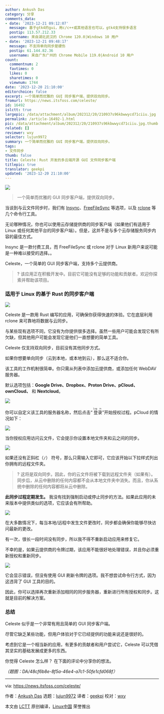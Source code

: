 ```yaml
---
author: Ankush Das
category: 分享
comments_data:
- date: '2023-12-21 09:12:07'
  message: 基于gtk4的gui，用c/c++或其他语言也可以，gtk4支持很多语言
  postip: 113.57.212.33
  username: 来自湖北武汉的 Chrome 120.0|Windows 10 用户
- date: '2023-12-21 09:48:17'
  message: 不支持单向同步是硬伤
  postip: 61.144.82.36
  username: 来自广东广州的 Chrome Mobile 119.0|Android 10 用户
count:
  commentnum: 2
  favtimes: 0
  likes: 0
  sharetimes: 0
  viewnum: 1744
date: '2023-12-20 21:10:00'
editorchoice: false
excerpt: 一个简单而优雅的 GUI 同步客户端，提供双向同步。
fromurl: https://news.itsfoss.com/celeste/
id: 16492
islctt: true
largepic: /data/attachment/album/202312/20/210937s96kbwwycd71ciiu.jpg
permalink: /article-16492-1.html
pic: /data/attachment/album/202312/20/210937s96kbwwycd71ciiu.jpg.thumb.jpg
related: []
reviewer: wxy
selector: lujun9972
summary: 一个简单而优雅的 GUI 同步客户端，提供双向同步。
tags:
- 文件同步
thumb: false
title: Celeste：Rust 开发的多云端开源 GUI 文件同步客户端
titlepic: true
translator: geekpi
updated: '2023-12-20 21:10:00'
---
```


![](/data/attachment/album/202312/20/210937s96kbwwycd71ciiu.jpg)



> 
> 一个简单而优雅的 GUI 同步客户端，提供双向同步。
> 
> 
> 


当谈到与云文件同步时，我们有 [Insync](https://itsfoss.com/insync-linux-review/)、[FreeFileSync](https://itsfoss.com/freefilesync/) 等选项，以及 [rclone](https://itsfoss.com/use-onedrive-linux-rclone/) 等几个命令行工具。


无论哪种情况，你也可以使用云存储提供商的同步客户端（如果他们有适用于 Linux 或任何其他平台的同步客户端）。但是，这并不是与多个云存储服务同步内容的最佳方式。


Insync 是一款付费工具，而 FreeFileSync 或 rclone 对于 Linux 新用户来说可能是一种难以接受的选择。。


Celeste，一个简单的 GUI 同步客户端，支持多个云提供商。



> 
> ? 该应用正在积极开发中。目前它可能没有足够的功能和贡献者。欢迎你探索并帮助该项目。
> 
> 
> 


### 适用于 Linux 的基于 Rust 的同步客户端


![](/data/attachment/album/202312/20/211007w2w9iqzgr1vvqffg.png)


Celeste 是一款用 Rust 编写的应用，可确保你获得快速的体验。它在底层利用 rclone 来可靠地将数据与云同步。


与某些现有选项不同，它没有为你提供很多选择。虽然一些用户可能会发现它有所欠缺，但其他用户可能会发现它是他们一直想要的简单工具。


Celeste 仅支持双向同步，目前没有其他同步方式。


如果你想要单向同步（云到本地，或本地到云），那么这不适合你。


该工具的工作机制很简单。你只需从列表中添加云提供商，或添加任何 WebDAV 服务器。


默认选项包括：**Google Drive、Dropbox、Proton Drive、pCloud、ownCloud、** 和 **Nextcloud**。


![](/data/attachment/album/202312/20/211007eju2bndmizme0uhh.png)


你可以自定义该工具的服务器名称，然后点击“<ruby> 登录 <rt>  Log in </rt></ruby>”开始授权过程。pCloud 的情况如下：


![](/data/attachment/album/202312/20/211007cz1ae29429s20p9k.png)


当你授权应用访问云文件，它会提示你设置本地文件夹和云之间的同步。


![](/data/attachment/album/202312/20/211008u76lmwz88ofwquyw.png)


如果还没有正斜杠（`/`） 符号，那么只需输入它即可，它应该开始以下拉样式列出你拥有的远程文件夹。



> 
> ? 这将是双向同步。因此，你的云文件将被下载到远程文件夹（如果有）。同步后，从云中删除的任何内容都不会从本地文件夹中消失。而且，你从系统中删除的任何内容都将从云中删除。
> 
> 
> 


**此同步过程定期发生。** 我没有找到强制启动或停止同步的方法。如果此应用的未来版本中提供类似的选项，它应该会有所帮助。


![](/data/attachment/album/202312/20/211008v1s7l3zj8mc1r1yc.png)


在大多数情况下，每当本地/远程中发生文件更改时，同步都会确保你能够尽快访问最新的更改。


有一次，很长一段时间没有同步，所以我不得不重新启动应用来修复它。


不幸的是，如果云提供商的令牌过期，该应用不能很好地处理错误，并且你必须重新授权和重新同步。


![](/data/attachment/album/202312/20/211009lrzti99iiviodoej.png)


它会显示错误，但没有使用 GUI 刷新令牌的选项。我不想尝试命令行方式，因为这违背了 GUI 工具的目的。


因此，你可以选择再次重新添加相同的同步服务器，重新进行所有授权和同步。这就是目前的解决方案。


### 总结


Celeste 似乎是一个非常有用且简单的 GUI 同步客户端。


尽管它缺乏某些功能，但用户体验对于它已经提供的功能来说还是很好的。


考虑到它是一个相当新的应用，有更多的贡献者和用户尝试它，Celeste 可以凭借其坚实的基础发展成更多的东西。


你觉得 Celeste 怎么样？ 在下面的评论中分享你的想法。


*（题图：DA/48cf6b8e-8f5a-46e4-a7c1-50fe1cfd068f）*




---


via: <https://news.itsfoss.com/celeste/>


作者：[Ankush Das](https://news.itsfoss.com/author/ankush/) 选题：[lujun9972](https://github.com/lujun9972) 译者：[geekpi](https://github.com/geekpi) 校对：[wxy](https://github.com/wxy)


本文由 [LCTT](https://github.com/LCTT/TranslateProject) 原创编译，[Linux中国](https://linux.cn/) 荣誉推出